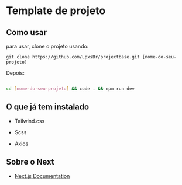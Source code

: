 # Template de projeto

## Como usar

para usar, clone o projeto usando:

```
git clone https://github.com/LpxsBr/projectbase.git [nome-do-seu-projeto]
```

Depois:

```bash

cd [nome-do-seu-projeto] && code . && npm run dev

```

## O que já tem instalado

- Tailwind.css

- Scss

- Axios

## Sobre o Next

- [Next.js Documentation](https://nextjs.org/docs)